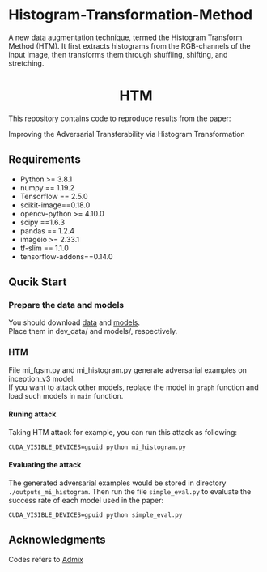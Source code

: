 # Histogram-Transformation-Method
A new data augmentation technique, termed the Histogram Transform Method (HTM). It  first extracts histograms from the RGB-channels of the input image, then transforms them through shuffling, shifting, and stretching.

<h1 align="center">HTM</h1>

This repository contains code to reproduce results from the paper:


Improving the Adversarial Transferability via Histogram Transformation


## Requirements

+ Python >= 3.8.1
+ numpy == 1.19.2
+ Tensorflow == 2.5.0
+ scikit-image==0.18.0
+ opencv-python >= 4.10.0
+ scipy ==1.6.3
+ pandas == 1.2.4
+ imageio >= 2.33.1
+ tf-slim == 1.1.0
+ tensorflow-addons==0.14.0

## Qucik Start

### Prepare the data and models

You should download [data](https://drive.google.com/drive/folders/1CfobY6i8BfqfWPHL31FKFDipNjqWwAhS) and [models](https://drive.google.com/drive/folders/10cFNVEhLpCatwECA6SPB-2g0q5zZyfaw).  
Place them in dev_data/ and models/, respectively.

### HTM

File mi_fgsm.py and mi_histogram.py generate adversarial examples on inception_v3 model.  
If you want to attack other models, replace the model in `graph` function and load such models in `main` function.

#### Runing attack

Taking HTM attack for example, you can run this attack as following:

```
CUDA_VISIBLE_DEVICES=gpuid python mi_histogram.py
```

#### Evaluating the attack

The generated adversarial examples would be stored in directory `./outputs_mi_histogram`. Then run the file `simple_eval.py` to evaluate the success rate of each model used in the paper:

```
CUDA_VISIBLE_DEVICES=gpuid python simple_eval.py
```

## Acknowledgments

Codes refers to [Admix](https://github.com/JHL-HUST/Admix)

